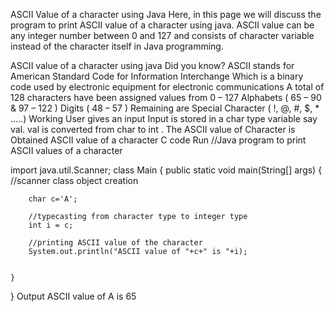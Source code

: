 ASCII Value of a character using Java
Here, in this page we will discuss the program to print ASCII value of a character using java. ASCII value can be any integer number between 0 and 127 and consists of character variable instead of the character itself in Java programming.

ASCII value of a character using java
Did you know?
 ASCII stands for American Standard Code for Information Interchange
Which is a binary code used by electronic equipment for electronic communications
A total of 128 characters have been assigned values from 0 – 127
Alphabets (  65 – 90  &  97 – 122  )
Digits (  48 – 57  )
Remaining are Special Character (  !, @, #, $, * …..)
Working
User gives an input
Input is stored in a char type variable say val.
val is converted from char to int .
The ASCII value of Character is Obtained
ASCII value of a character
C code
Run
//Java program to print ASCII values of a character

import java.util.Scanner;
class Main
{
	public static void main(String[] args)
	{
		//scanner class object creation
		
		char c='A';	
		
		//typecasting from character type to integer type
		int i = c;
		
		//printing ASCII value of the character
		System.out.println("ASCII value of "+c+" is "+i);
		
		
	}
}
Output
ASCII value of A is 65
